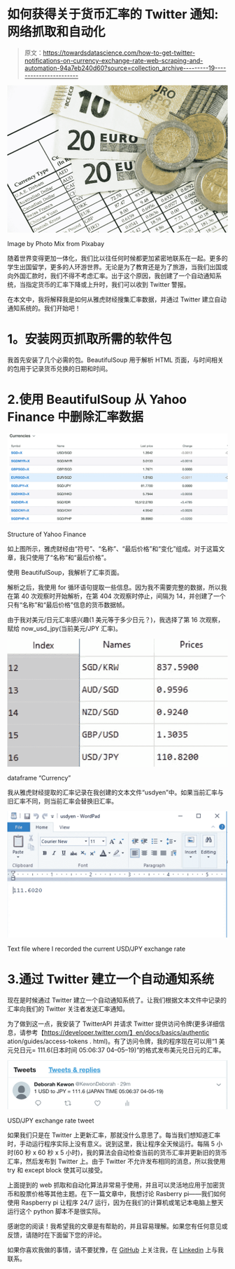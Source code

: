 # 如何获得关于货币汇率的 Twitter 通知:网络抓取和自动化

> 原文：<https://towardsdatascience.com/how-to-get-twitter-notifications-on-currency-exchange-rate-web-scraping-and-automation-94a7eb240d60?source=collection_archive---------19----------------------->

![](img/801f852bb0668bab4c3d37e05b7eaeae.png)

Image by Photo Mix from Pixabay

随着世界变得更加一体化，我们比以往任何时候都更加紧密地联系在一起。更多的学生出国留学，更多的人环游世界。无论是为了教育还是为了旅游，当我们出国或向外国汇款时，我们不得不考虑汇率。出于这个原因，我创建了一个自动通知系统，当指定货币的汇率下降或上升时，我们可以收到 Twitter 警报。

在本文中，我将解释我是如何从雅虎财经搜集汇率数据，并通过 Twitter 建立自动通知系统的。我们开始吧！

# **1。安装网页抓取所需的软件包**

我首先安装了几个必需的包。BeautifulSoup 用于解析 HTML 页面，与时间相关的包用于记录货币兑换的日期和时间。

# 2.使用 BeautifulSoup 从 Yahoo Finance 中删除汇率数据

![](img/ab2305dbc9e8e7a2acb1937c8b5888a7.png)

Structure of Yahoo Finance

如上图所示，雅虎财经由“符号”、“名称”、“最后价格”和“变化”组成。对于这篇文章，我只使用了“名称”和“最后价格”。

使用 BeautifulSoup，我解析了汇率页面。

解析之后，我使用 for 循环语句提取一些信息。因为我不需要完整的数据，所以我在第 40 次观察时开始解析，在第 404 次观察时停止，间隔为 14，并创建了一个只有“名称”和“最后价格”信息的货币数据帧。

由于我对美元/日元汇率感兴趣(1 美元等于多少日元？)，我选择了第 16 次观察，赋给 now_usd_jpy(当前美元/JPY 汇率)。

![](img/bde87534a73e0c23e689257b7cffedbe.png)

dataframe “Currency”

我从雅虎财经提取的汇率记录在我创建的文本文件“usdyen”中。如果当前汇率与旧汇率不同，则当前汇率会替换旧汇率。

![](img/c3c04e70665fd0b56947fc99d85ad573.png)

Text file where I recorded the current USD/JPY exchange rate

# 3.通过 Twitter 建立一个自动通知系统

现在是时候通过 Twitter 建立一个自动通知系统了。让我们根据文本文件中记录的汇率向我们的 Twitter 关注者发送汇率通知。

为了做到这一点，我安装了 TwitterAPI 并请求 Twitter 提供访问令牌(更多详细信息，请参考【https://developer.twitter.com/】en/docs/basics/authentic ation/guides/access-tokens . html)。有了访问令牌，我的程序现在可以用“1 美元兑日元= 111.6(日本时间 05:06:37 04–05–19)”的格式发布美元兑日元的汇率。

![](img/d733749aa36a8aa90cf5b402d346f759.png)

USD/JPY exchange rate tweet

如果我们只是在 Twitter 上更新汇率，那就没什么意思了。每当我们想知道汇率时，手动运行程序实际上没有意义。说到这里，我让程序全天候运行。每隔 5 小时(60 秒 x 60 秒 x 5 小时)，我的算法会自动检查当前的货币汇率并更新旧的货币汇率，然后发布到 Twitter 上。由于 Twitter 不允许发布相同的消息，所以我使用 try 和 except block 使其可以接受。

上面提到的 web 抓取和自动化算法非常易于使用，并且可以灵活地应用于加密货币和股票价格等其他主题。在下一篇文章中，我想讨论 Rasberry pi——我们如何使用 Raspberry pi 让程序 24/7 运行，因为在我们的计算机或笔记本电脑上整天运行这个 python 脚本不是很实际。

感谢您的阅读！我希望我的文章是有帮助的，并且容易理解。如果您有任何意见或反馈，请随时在下面留下您的评论。

如果你喜欢我做的事情，请不要犹豫，在 [GitHub](https://github.com/dkewon) 上关注我，在 [Linkedin](https://www.linkedin.com/in/deborah-kewon/) 上与我联系。